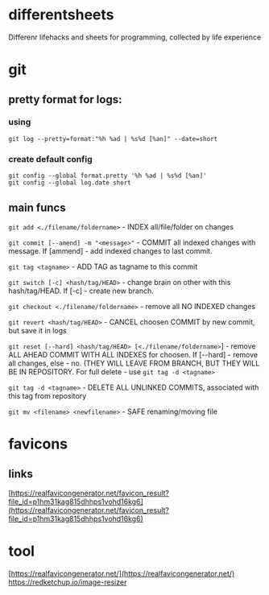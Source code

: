 # differentsheets
Differenr lifehacks and sheets for programming, collected by life experience

# git

## pretty format for logs:

### using
```git log --pretty=format:"%h %ad | %s%d [%an]" --date=short```

### create default config
```
git config --global format.pretty '%h %ad | %s%d [%an]'
git config --global log.date short
```

## main funcs
`git add <./filename/foldername>` - INDEX all/file/folder on changes 

`git commit [--amend] -m "<message>"` - COMMIT all indexed changes with message. If [ammend] - add indexed changes to last commit.

`git tag <tagname>` - ADD TAG as tagname to this commit

`git switch [-c] <hash/tag/HEAD>` - change brain on other with this hash/tag/HEAD. If [-c] - create new branch.

`git checkout <./filename/foldername>` - remove all NO INDEXED changes

`git revert <hash/tag/HEAD>` - CANCEL choosen COMMIT by new commit, but save it in logs

`git reset [--hard] <hash/tag/HEAD> [<./filename/foldername>`] - remove ALL AHEAD COMMIT WITH ALL INDEXES for choosen. If [--hard] - remove all changes, else - no. (THEY WILL LEAVE FROM BRANCH, BUT THEY WILL BE IN REPOSITORY. For full delete - use `git tag -d <tagname>`

`git tag -d <tagname>` - DELETE ALL UNLINKED COMMITS, associated with this tag from repository

`git mv <filename> <newfilename>` - SAFE renaming/moving file

# favicons

## links

[https://realfavicongenerator.net/favicon_result?file_id=p1hm31kag815dhhps1vohd16kg6](https://realfavicongenerator.net/favicon_result?file_id=p1hm31kag815dhhps1vohd16kg6)

# tool
[https://realfavicongenerator.net/](https://realfavicongenerator.net/)
https://redketchup.io/image-resizer
